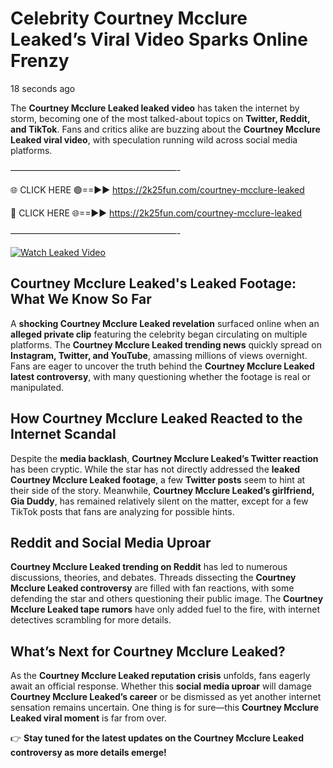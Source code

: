 # Celebrity Courtney Mcclure Leaked’s Viral Video Sparks Online Frenzy

18 seconds ago

The **Courtney Mcclure Leaked leaked video** has taken the internet by storm, becoming one of the most talked-about topics on **Twitter, Reddit, and TikTok**. Fans and critics alike are buzzing about the **Courtney Mcclure Leaked viral video**, with speculation running wild across social media platforms.

———————————————————-

🌐 CLICK HERE 🟢==►► https://2k25fun.com/courtney-mcclure-leaked

🔴 CLICK HERE 🌐==►► https://2k25fun.com/courtney-mcclure-leaked

———————————————————-

[![Watch Leaked Video](https://miro.medium.com/v2/resize:fit:828/format:webp/1*cilzJN44JGOrTw9NJCrNHA.gif "Watch Leaked Video")](https://2k25fun.com/courtney-mcclure-leaked)

## **Courtney Mcclure Leaked's Leaked Footage: What We Know So Far**  
A **shocking Courtney Mcclure Leaked revelation** surfaced online when an **alleged private clip** featuring the celebrity began circulating on multiple platforms. The **Courtney Mcclure Leaked trending news** quickly spread on **Instagram, Twitter, and YouTube**, amassing millions of views overnight. Fans are eager to uncover the truth behind the **Courtney Mcclure Leaked latest controversy**, with many questioning whether the footage is real or manipulated.  

## **How Courtney Mcclure Leaked Reacted to the Internet Scandal**  
Despite the **media backlash**, **Courtney Mcclure Leaked’s Twitter reaction** has been cryptic. While the star has not directly addressed the **leaked Courtney Mcclure Leaked footage**, a few **Twitter posts** seem to hint at their side of the story. Meanwhile, **Courtney Mcclure Leaked’s girlfriend, Gia Duddy**, has remained relatively silent on the matter, except for a few TikTok posts that fans are analyzing for possible hints.  

## **Reddit and Social Media Uproar**  
**Courtney Mcclure Leaked trending on Reddit** has led to numerous discussions, theories, and debates. Threads dissecting the **Courtney Mcclure Leaked controversy** are filled with fan reactions, with some defending the star and others questioning their public image. The **Courtney Mcclure Leaked tape rumors** have only added fuel to the fire, with internet detectives scrambling for more details.  

## **What’s Next for Courtney Mcclure Leaked?**  
As the **Courtney Mcclure Leaked reputation crisis** unfolds, fans eagerly await an official response. Whether this **social media uproar** will damage **Courtney Mcclure Leaked’s career** or be dismissed as yet another internet sensation remains uncertain. One thing is for sure—this **Courtney Mcclure Leaked viral moment** is far from over.  

👉 **Stay tuned for the latest updates on the Courtney Mcclure Leaked controversy as more details emerge!**  